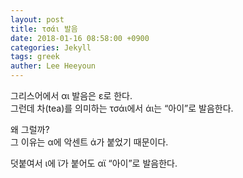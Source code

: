 ```yaml
---
layout: post
title: τσάι 발음
date: 2018-01-16 08:58:00 +0900
categories: Jekyll
tags: greek
auther: Lee Heeyoun
---
```


그리스어에서 αι 발음은 ε로 한다.  
그런데 차(tea)를 의미하는 τσάι에서 άι는 “아이”로 발음한다.  
  
왜 그럴까?  
그 이유는 α에 악센트 ά가 붙었기 때문이다.  
  
덧붙여서 ι에 ϊ가 붙어도 αϊ “아이”로 발음한다.
